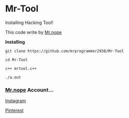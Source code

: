 # Mr-Tool
Installing Hacking Tool!

This code write by [Mr.nope](https://github.com/mrprogrammer2938)

**Installing**
```
git clone https://github.com/mrprogrammer2938/Mr-Tool

cd Mr-Tool

c++ mrtool.c++

./a.out
```

### [Mr.nope](https://github.com/mrprogrammer2938) Account...

[Instagram](https://instagram.com/programmer2938)

[Pinterest](https://www.pinterest.com/mrprogrammer2938)
